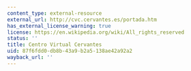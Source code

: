```yaml
---
content_type: external-resource
external_url: http://cvc.cervantes.es/portada.htm
has_external_license_warning: true
license: https://en.wikipedia.org/wiki/All_rights_reserved
status: ''
title: Centro Virtual Cervantes
uid: 87f6fdd0-db8b-43a9-b2a5-138ae42a92a2
wayback_url: ''
---
```

